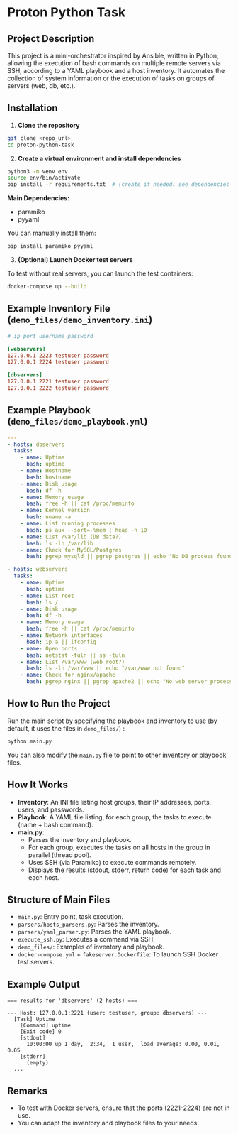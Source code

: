 # Proton Python Task

## Project Description

This project is a mini-orchestrator inspired by Ansible, written in Python, allowing the execution of bash commands on multiple remote servers via SSH, according to a YAML playbook and a host inventory. It automates the collection of system information or the execution of tasks on groups of servers (web, db, etc.).

## Installation

1. **Clone the repository**

```bash
git clone <repo_url>
cd proton-python-task
```

2. **Create a virtual environment and install dependencies**

```bash
python3 -m venv env
source env/bin/activate
pip install -r requirements.txt  # (create if needed: see dependencies below)
```

**Main Dependencies:**
- paramiko
- pyyaml

You can manually install them:
```bash
pip install paramiko pyyaml
```

3. **(Optional) Launch Docker test servers**

To test without real servers, you can launch the test containers:

```bash
docker-compose up --build
```

## Example Inventory File (`demo_files/demo_inventory.ini`)

```ini
# ip port username password

[webservers]
127.0.0.1 2223 testuser password
127.0.0.1 2224 testuser password

[dbservers]
127.0.0.1 2221 testuser password
127.0.0.1 2222 testuser password
```

## Example Playbook (`demo_files/demo_playbook.yml`)

```yaml
---
- hosts: dbservers
  tasks:
    - name: Uptime
      bash: uptime
    - name: Hostname
      bash: hostname
    - name: Disk usage
      bash: df -h
    - name: Memory usage
      bash: free -h || cat /proc/meminfo
    - name: Kernel version
      bash: uname -a
    - name: List running processes
      bash: ps aux --sort=-%mem | head -n 10
    - name: List /var/lib (DB data?)
      bash: ls -lh /var/lib
    - name: Check for MySQL/Postgres
      bash: pgrep mysqld || pgrep postgres || echo "No DB process found"

- hosts: webservers
  tasks:
    - name: Uptime
      bash: uptime
    - name: List root
      bash: ls /
    - name: Disk usage
      bash: df -h
    - name: Memory usage
      bash: free -h || cat /proc/meminfo
    - name: Network interfaces
      bash: ip a || ifconfig
    - name: Open ports
      bash: netstat -tuln || ss -tuln
    - name: List /var/www (web root?)
      bash: ls -lh /var/www || echo "/var/www not found"
    - name: Check for nginx/apache
      bash: pgrep nginx || pgrep apache2 || echo "No web server process found"
```

## How to Run the Project

Run the main script by specifying the playbook and inventory to use (by default, it uses the files in `demo_files/`) :

```bash
python main.py
```

You can also modify the `main.py` file to point to other inventory or playbook files.

## How It Works

- **Inventory**: An INI file listing host groups, their IP addresses, ports, users, and passwords.
- **Playbook**: A YAML file listing, for each group, the tasks to execute (name + bash command).
- **main.py**:
    - Parses the inventory and playbook.
    - For each group, executes the tasks on all hosts in the group in parallel (thread pool).
    - Uses SSH (via Paramiko) to execute commands remotely.
    - Displays the results (stdout, stderr, return code) for each task and each host.

## Structure of Main Files

- `main.py`: Entry point, task execution.
- `parsers/hosts_parsers.py`: Parses the inventory.
- `parsers/yaml_parser.py`: Parses the YAML playbook.
- `execute_ssh.py`: Executes a command via SSH.
- `demo_files/`: Examples of inventory and playbook.
- `docker-compose.yml` + `fakeserver.Dockerfile`: To launch SSH Docker test servers.

## Example Output

```
=== results for 'dbservers' (2 hosts) ===

--- Host: 127.0.0.1:2221 (user: testuser, group: dbservers) ---
  [Task] Uptime
    [Command] uptime
    [Exit code] 0
    [stdout]
      10:00:00 up 1 day,  2:34,  1 user,  load average: 0.00, 0.01, 0.05
    [stderr]
      (empty)
  ...
```

## Remarks

- To test with Docker servers, ensure that the ports (2221-2224) are not in use.
- You can adapt the inventory and playbook files to your needs.
